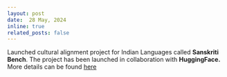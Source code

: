```yaml
---
layout: post
date:  28 May, 2024
inline: true
related_posts: false
---
```


Launched cultural alignment project for Indian Languages called **Sanskriti Bench**. The project has been launched in 
collaboration with **HuggingFace.** More details can be found [here](https://sanskritibench.streamlit.app/)

